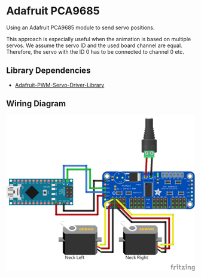 # Adafruit PCA9685

Using an Adafruit PCA9685 module to send servo positions.

This approach is especially useful when the animation is based on multiple servos. We assume the servo ID and the used board channel are equal. Therefore, the servo with the ID 0 has to be connected to channel 0 etc.

## Library Dependencies

- [Adafruit-PWM-Servo-Driver-Library](https://github.com/adafruit/Adafruit-PWM-Servo-Driver-Library)

## Wiring Diagram

![Arduino Nano with PCA9685](../../images/arduino-nano-with-PCA9685.png)
